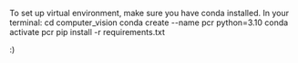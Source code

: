 To set up virtual environment, make sure you have conda installed.
In your terminal:
cd computer_vision
conda create --name pcr python=3.10
conda activate pcr
pip install -r requirements.txt

:)